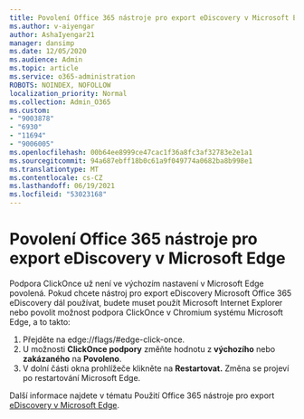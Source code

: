 ```yaml
---
title: Povolení Office 365 nástroje pro export eDiscovery v Microsoft Edge
ms.author: v-aiyengar
author: AshaIyengar21
manager: dansimp
ms.date: 12/05/2020
ms.audience: Admin
ms.topic: article
ms.service: o365-administration
ROBOTS: NOINDEX, NOFOLLOW
localization_priority: Normal
ms.collection: Admin_O365
ms.custom:
- "9003878"
- "6930"
- "11694"
- "9006005"
ms.openlocfilehash: 00b64ee8999ce47cac1f36a8fc3af32783e2e1a1
ms.sourcegitcommit: 94a687ebff18b0c61a9f049774a0682ba8b998e1
ms.translationtype: MT
ms.contentlocale: cs-CZ
ms.lasthandoff: 06/19/2021
ms.locfileid: "53023168"
---
```

# <a name="enable-office-365-ediscovery-export-tool-in-microsoft-edge"></a>Povolení Office 365 nástroje pro export eDiscovery v Microsoft Edge

Podpora ClickOnce už není ve výchozím nastavení v Microsoft Edge povolená. Pokud chcete nástroj pro export eDiscovery Microsoft Office 365 eDiscovery dál používat, budete muset použít Microsoft Internet Explorer nebo povolit možnost podpora ClickOnce v Chromium systému Microsoft Edge, a to takto:

1. Přejděte na edge://flags/#edge-click-once.
1. U možnosti **ClickOnce podpory** změňte hodnotu z **výchozího** nebo **zakázaného** na **Povoleno**.
1. V dolní části okna prohlížeče klikněte na **Restartovat.** Změna se projeví po restartování Microsoft Edge.

Další informace najdete v tématu Použití Office 365 nástroje pro export [eDiscovery v Microsoft Edge](https://go.microsoft.com/fwlink/?linkid=2111611).
